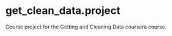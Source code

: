 get_clean_data.project
======================

Course project for the Getting and Cleaning Data coursera course.
